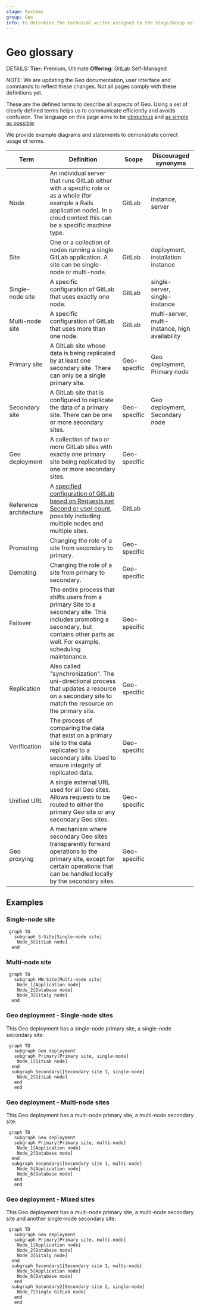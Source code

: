 ```yaml
---
stage: Systems
group: Geo
info: To determine the technical writer assigned to the Stage/Group associated with this page, see https://handbook.gitlab.com/handbook/product/ux/technical-writing/#assignments
---
```



# Geo glossary

DETAILS:
**Tier:** Premium, Ultimate
**Offering:** GitLab Self-Managed

NOTE:
We are updating the Geo documentation, user interface and commands to reflect these changes. Not all pages comply with
these definitions yet.

 These are the defined terms to describe all aspects of Geo. Using a set of clearly
 defined terms helps us to communicate efficiently and avoids confusion. The language
 on this page aims to be [ubiquitous](https://handbook.gitlab.com/handbook/communication/#ubiquitous-language)
 and [as simple as possible](https://handbook.gitlab.com/handbook/communication/#simple-language).

 We provide example diagrams and statements to demonstrate correct usage of terms.

| Term                   | Definition                                                                                                                                                                                | Scope        | Discouraged synonyms                            |
|------------------------|-------------------------------------------------------------------------------------------------------------------------------------------------------------------------------------------|--------------|-------------------------------------------------|
| Node                   | An individual server that runs GitLab either with a specific role or as a whole (for example a Rails application node). In a cloud context this can be a specific machine type.           | GitLab       | instance, server                                |
| Site                   | One or a collection of nodes running a single GitLab application. A site can be single-node or multi-node.                                                                                | GitLab       | deployment, installation instance               |
| Single-node site       | A specific configuration of GitLab that uses exactly one node.                                                                                                                            | GitLab       | single-server, single-instance                  |
| Multi-node site        | A specific configuration of GitLab that uses more than one node.                                                                                                                          | GitLab       | multi-server, multi-instance, high availability |
| Primary site           | A GitLab site whose data is being replicated by at least one secondary site. There can only be a single primary site.                                                                     | Geo-specific | Geo deployment, Primary node                    |
| Secondary site         | A GitLab site that is configured to replicate the data of a primary site. There can be one or more secondary sites.                                                                       | Geo-specific | Geo deployment, Secondary node                  |
| Geo deployment         | A collection of two or more GitLab sites with exactly one primary site being replicated by one or more secondary sites.                                                                   | Geo-specific |                                                 |
| Reference architecture | A [specified configuration of GitLab based on Requests per Second or user count](../reference_architectures/index.md), possibly including multiple nodes and multiple sites.                                   | GitLab       |                                                 |
| Promoting              | Changing the role of a site from secondary to primary.                                                                                                                                    | Geo-specific |                                                 |
| Demoting               | Changing the role of a site from primary to secondary.                                                                                                                                    | Geo-specific |                                                 |
| Failover               | The entire process that shifts users from a primary Site to a secondary site. This includes promoting a secondary, but contains other parts as well. For example, scheduling maintenance. | Geo-specific |                                                 |
| Replication            | Also called "synchronization". The uni-directional process that updates a resource on a secondary site to match the resource on the primary site. | Geo-specific | |
| Verification           | The process of comparing the data that exist on a primary site to the data replicated to a secondary site. Used to ensure integrity of replicated data. | Geo-specific | |
| Unified URL            | A single external URL used for all Geo sites. Allows requests to be routed to either the primary Geo site or any secondary Geo sites. | Geo-specific | |
| Geo proxying           | A mechanism where secondary Geo sites transparently forward operations to the primary site, except for certain operations that can be handled locally by the secondary sites. | Geo-specific | |

## Examples

### Single-node site

```mermaid
 graph TD
   subgraph S-Site[Single-node site]
    Node_3[GitLab node]
  end
```

### Multi-node site

```mermaid
 graph TD
   subgraph MN-Site[Multi-node site]
    Node_1[Application node]
    Node_2[Database node]
    Node_3[Gitaly node]
  end
```

### Geo deployment - Single-node sites

This Geo deployment has a single-node primary site, a single-node secondary site:

```mermaid
 graph TD
   subgraph Geo deployment
   subgraph Primary[Primary site, single-node]
    Node_1[GitLab node]
  end
  subgraph Secondary1[Secondary site 1, single-node]
    Node_2[GitLab node]
   end
   end
```

### Geo deployment - Multi-node sites

This Geo deployment has a multi-node primary site, a multi-node secondary site:

```mermaid
 graph TD
   subgraph Geo deployment
   subgraph Primary[Primary site, multi-node]
    Node_1[Application node]
    Node_2[Database node]
  end
  subgraph Secondary1[Secondary site 1, multi-node]
    Node_5[Application node]
    Node_6[Database node]
   end
   end
```

### Geo deployment - Mixed sites

This Geo deployment has a multi-node primary site, a multi-node secondary site and another single-node secondary site:

```mermaid
 graph TD
   subgraph Geo deployment
   subgraph Primary[Primary site, multi-node]
    Node_1[Application node]
    Node_2[Database node]
    Node_3[Gitaly node]
  end
  subgraph Secondary1[Secondary site 1, multi-node]
    Node_5[Application node]
    Node_6[Database node]
   end
  subgraph Secondary2[Secondary site 2, single-node]
    Node_7[Single GitLab node]
   end
   end
```
